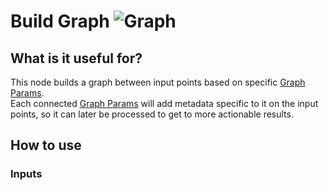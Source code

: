 # Build Graph ![Graph](https://img.shields.io/badge/Graph-37a573)

## What is it useful for?
This node builds a graph between input points based on specific [Graph Params](PCGExGraphParams.md).  
Each connected [Graph Params](PCGExGraphParams.md) will add metadata specific to it on the input points, so it can later be processed to get to more actionable results.

## How to use
### Inputs